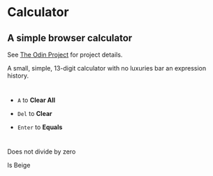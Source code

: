 # Calculator

## A simple browser calculator

See [The Odin Project](https://www.theodinproject.com/lessons/foundations-calculator) for project details.

A small, simple, 13-digit calculator with no luxuries bar an expression history.

#

- `A` to **Clear All**

- `Del` to **Clear**

- `Enter` to **Equals**

#

Does not divide by zero

Is Beige